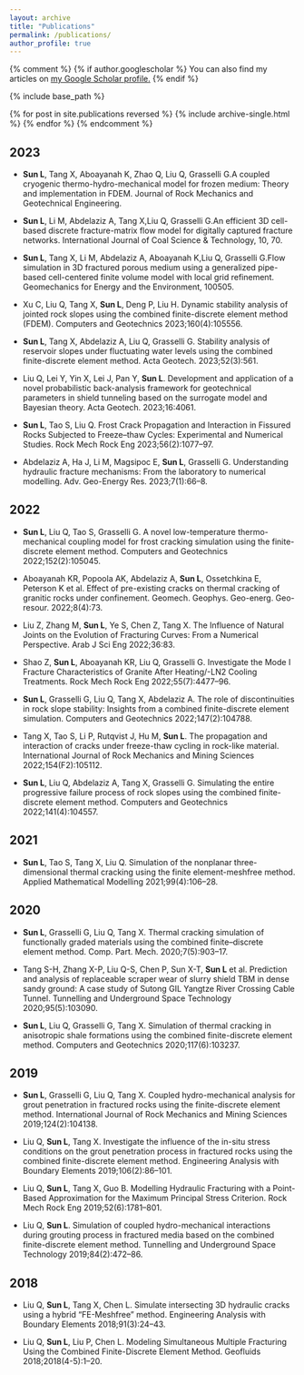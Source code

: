```yaml
---
layout: archive
title: "Publications"
permalink: /publications/
author_profile: true
---
```


<!-- 注释comment的内容 -->

{% comment %}
 {% if author.googlescholar %}
  You can also find my articles on <u><a href="{{author.googlescholar}}">my Google Scholar profile</a>.</u>
 {% endif %}

 {% include base_path %}

 {% for post in site.publications reversed %}
  {% include archive-single.html %}
 {% endfor %}
{% endcomment %}

<!-- <sup>*</sup> Equal authorship -->


## 2023

* **Sun L**, Tang X, Aboayanah K, Zhao Q, Liu Q, Grasselli G.A coupled cryogenic thermo-hydro-mechanical model for frozen medium: Theory and implementation in FDEM. Journal of Rock Mechanics and Geotechnical Engineering. <a href="https://www.sciencedirect.com/science/article/pii/S1674775523002809"><i class="fas fa-fw fa-link zoom" aria-hidden="true"></i></a>

* **Sun L**, Li M, Abdelaziz A, Tang X,Liu Q, Grasselli G.An efficient 3D cell-based discrete fracture-matrix flow model for digitally captured fracture networks. International Journal of Coal Science & Technology, 10, 70. <a href="https://link.springer.com/article/10.1007/s40789-023-00625-1"><i class="fas fa-fw fa-link zoom" aria-hidden="true"></i></a>

* **Sun L**, Tang X, Li M, Abdelaziz A, Aboayanah K,Liu Q, Grasselli G.Flow simulation in 3D fractured porous medium using a generalized pipe-based cell-centered finite volume model with local grid refinement. Geomechanics for Energy and the Environment, 100505. <a href="https://www.sciencedirect.com/science/article/pii/S2352380823000746"><i class="fas fa-fw fa-link zoom" aria-hidden="true"></i></a>

* Xu C, Liu Q, Tang X, **Sun L**, Deng P, Liu H. Dynamic stability analysis of jointed rock slopes using the combined finite-discrete element method (FDEM). Computers and Geotechnics 2023;160(4):105556. <a href="https://www.sciencedirect.com/science/article/pii/S0266352X23003130?via%3Dihub"><i class="fas fa-fw fa-link zoom" aria-hidden="true"></i></a>

* **Sun L**, Tang X, Abdelaziz A, Liu Q, Grasselli G. Stability analysis of reservoir slopes under fluctuating water levels using the combined finite-discrete element method. Acta Geotech. 2023;52(3):561. <a href="https://link.springer.com/article/10.1007/s11440-023-01895-4"><i class="fas fa-fw fa-link zoom" aria-hidden="true"></i></a>

* Liu Q, Lei Y, Yin X, Lei J, Pan Y, **Sun L**. Development and application of a novel probabilistic back-analysis framework for geotechnical parameters in shield tunneling based on the surrogate model and Bayesian theory. Acta Geotech. 2023;16:4061.<a href="https://link.springer.com/article/10.1007/s11440-023-01850-3"><i class="fas fa-fw fa-link zoom" aria-hidden="true"></i></a>

* **Sun L**, Tao S, Liu Q. Frost Crack Propagation and Interaction in Fissured Rocks Subjected to Freeze–thaw Cycles: Experimental and Numerical Studies. Rock Mech Rock Eng 2023;56(2):1077–97.<a href="https://link.springer.com/article/10.1007/s00603-022-03111-3"><i class="fas fa-fw fa-link zoom" aria-hidden="true"></i></a>

* Abdelaziz A, Ha J, Li M, Magsipoc E, **Sun L**, Grasselli G. Understanding hydraulic fracture mechanisms: From the laboratory to numerical modelling. Adv. Geo-Energy Res. 2023;7(1):66–8.<a href="https://www.sciopen.com/article/10.46690/ager.2023.01.07"><i class="fas fa-fw fa-link zoom" aria-hidden="true"></i></a>

## 2022
* **Sun L**, Liu Q, Tao S, Grasselli G. A novel low-temperature thermo-mechanical coupling model for frost cracking simulation using the finite-discrete element method. Computers and Geotechnics 2022;152(2):105045.<a href="https://scholar.google.ca/citations?view_op=view_citation&hl=en&user=010xSkIAAAAJ&sortby=pubdate&citation_for_view=010xSkIAAAAJ:LkGwnXOMwfcC"><i class="fas fa-fw fa-link zoom" aria-hidden="true"></i></a>

* Aboayanah KR, Popoola AK, Abdelaziz A, **Sun L**, Ossetchkina E, Peterson K et al. Effect of pre-existing cracks on thermal cracking of granitic rocks under confinement. Geomech. Geophys. Geo-energ. Geo-resour. 2022;8(4):73.<a href="https://link.springer.com/article/10.1007/s40948-022-00431-0"><i class="fas fa-fw fa-link zoom" aria-hidden="true"></i></a>

* Liu Z, Zhang M, **Sun L**, Ye S, Chen Z, Tang X. The Influence of Natural Joints on the Evolution of Fracturing Curves: From a Numerical Perspective. Arab J Sci Eng 2022;36:83.<a href="https://link.springer.com/article/10.1007/s13369-022-07097-6"><i class="fas fa-fw fa-link zoom" aria-hidden="true"></i></a>

* Shao Z, **Sun L**, Aboayanah KR, Liu Q, Grasselli G. Investigate the Mode I Fracture Characteristics of Granite After Heating/-LN2 Cooling Treatments. Rock Mech Rock Eng 2022;55(7):4477–96.<a href="https://link.springer.com/article/10.1007/s00603-022-02893-w"><i class="fas fa-fw fa-link zoom" aria-hidden="true"></i></a>

* **Sun L**, Grasselli G, Liu Q, Tang X, Abdelaziz A. The role of discontinuities in rock slope stability: Insights from a combined finite-discrete element simulation. Computers and Geotechnics 2022;147(2):104788.<a href="https://www.sciencedirect.com/science/article/pii/S0266352X2200146X"><i class="fas fa-fw fa-link zoom" aria-hidden="true"></i></a>

* Tang X, Tao S, Li P, Rutqvist J, Hu M, **Sun L**. The propagation and interaction of cracks under freeze-thaw cycling in rock-like material. International Journal of Rock Mechanics and Mining Sciences 2022;154(F2):105112.<a href="https://www.sciencedirect.com/science/article/pii/S136516092200079X"><i class="fas fa-fw fa-link zoom" aria-hidden="true"></i></a>

* **Sun L**, Liu Q, Abdelaziz A, Tang X, Grasselli G. Simulating the entire progressive failure process of rock slopes using the combined finite-discrete element method. Computers and Geotechnics 2022;141(4):104557.<a href="https://www.sciencedirect.com/science/article/pii/S0266352X2100536X"><i class="fas fa-fw fa-link zoom" aria-hidden="true"></i></a>

## 2021
* **Sun L**, Tao S, Tang X, Liu Q. Simulation of the nonplanar three-dimensional thermal cracking using the finite element-meshfree method. Applied Mathematical Modelling 2021;99(4):106–28.<a href="https://www.sciencedirect.com/science/article/pii/S0307904X2100295X"><i class="fas fa-fw fa-link zoom" aria-hidden="true"></i></a>

## 2020
* **Sun L**, Grasselli G, Liu Q, Tang X. Thermal cracking simulation of functionally graded materials using the combined finite–discrete element method. Comp. Part. Mech. 2020;7(5):903–17.<a href="https://link.springer.com/article/10.1007/s40571-019-00290-9"><i class="fas fa-fw fa-link zoom" aria-hidden="true"></i></a>

* Tang S-H, Zhang X-P, Liu Q-S, Chen P, Sun X-T, **Sun L** et al. Prediction and analysis of replaceable scraper wear of slurry shield TBM in dense sandy ground: A case study of Sutong GIL Yangtze River Crossing Cable Tunnel. Tunnelling and Underground Space Technology 2020;95(5):103090.<a href="https://www.sciencedirect.com/science/article/pii/S0886779818311489"><i class="fas fa-fw fa-link zoom" aria-hidden="true"></i></a>

* **Sun L**, Liu Q, Grasselli G, Tang X. Simulation of thermal cracking in anisotropic shale formations using the combined finite-discrete element method. Computers and Geotechnics 2020;117(6):103237.<a href="https://www.sciencedirect.com/science/article/pii/S0266352X19303015"><i class="fas fa-fw fa-link zoom" aria-hidden="true"></i></a>

## 2019
* **Sun L**, Grasselli G, Liu Q, Tang X. Coupled hydro-mechanical analysis for grout penetration in fractured rocks using the finite-discrete element method. International Journal of Rock Mechanics and Mining Sciences 2019;124(2):104138.<a href="https://www.sciencedirect.com/science/article/pii/S1365160919301686"><i class="fas fa-fw fa-link zoom" aria-hidden="true"></i></a>

* Liu Q, **Sun L**, Tang X. Investigate the influence of the in-situ stress conditions on the grout penetration process in fractured rocks using the combined finite-discrete element method. Engineering Analysis with Boundary Elements 2019;106(2):86–101.<a href="https://www.sciencedirect.com/science/article/pii/S095579971830482X"><i class="fas fa-fw fa-link zoom" aria-hidden="true"></i></a>

* Liu Q, **Sun L**, Tang X, Guo B. Modelling Hydraulic Fracturing with a Point-Based Approximation for the Maximum Principal Stress Criterion. Rock Mech Rock Eng 2019;52(6):1781–801. <a href="https://link.springer.com/article/10.1007/s00603-018-1648-1"><i class="fas fa-fw fa-link zoom" aria-hidden="true"></i></a>

* Liu Q, **Sun L**. Simulation of coupled hydro-mechanical interactions during grouting process in fractured media based on the combined finite-discrete element method. Tunnelling and Underground Space Technology 2019;84(2):472–86.<a href="https://www.sciencedirect.com/science/article/pii/S0886779818301524"><i class="fas fa-fw fa-link 
zoom" aria-hidden="true"></i></a>

## 2018
*	Liu Q, **Sun L**, Tang X, Chen L. Simulate intersecting 3D hydraulic cracks using a hybrid “FE-Meshfree” method. Engineering Analysis with Boundary Elements 2018;91(3):24–43.<a href="https://www.sciencedirect.com/science/article/pii/S0955799717304629"><i class="fas fa-fw fa-link zoom" aria-hidden="true"></i></a>

*	Liu Q, **Sun L**, Liu P, Chen L. Modeling Simultaneous Multiple Fracturing Using the Combined Finite-Discrete Element Method. Geofluids 2018;2018(4-5):1–20.<a href="https://www.hindawi.com/journals/geofluids/2018/4252904/"><i class="fas fa-fw fa-link zoom" aria-hidden="true"></i></a>